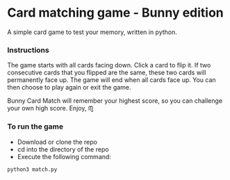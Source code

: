 # Card matching game - Bunny edition

A simple card game to test your memory, written in python.

### Instructions

The game starts with all cards facing down. Click a card to flip it. If two consecutive cards that you flipped are the same, these two cards will permanently face up. The game will end when all cards face up. You can then choose to play again or exit the game.

Bunny Card Match will remember your highest score, so you can challenge your own high score. Enjoy, ᙏ̤̫

### To run the game

* Download or clone the repo
* cd into the directory of the repo
* Execute the following command:
```
python3 match.py
```
